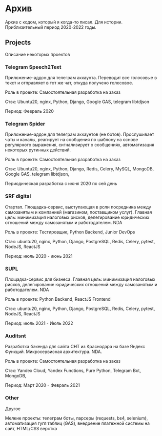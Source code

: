 # Архив
Архив с кодом, который я когда-то писал. Для истории. Приблизительный период 2020-2022 годы.

## Projects
Описание некоторых проектов

### Telegram Speech2Text

Приложение-аддон для телеграм аккаунта. Переводит все голосовые в текст и
отправляет в тот же чат, откуда получено голосовое.

Роль в проекте: Самостоятельная разработка на заказ

Стэк: Ubuntu20, nginx, Python, Django, Google GAS, telegram libtdjson

Период: Февраль 2020

### Telegram Spider

Приложение-аддон для телеграм аккаунтов (не ботов). Прослушивает чаты и каналы,
реагирует на сообщения по шаблону на основе регулярного выражения, сигнализирует
о сообщениях, автоматизация некоторых рутинных действий.

Роль в проекте: Самостоятельная разработка на заказ

Стэк: Ubuntu20, nginx, Python, Django, Redis, Celery, MySQL, MongoDB, Google GAS, telegram libtdjson,

Периодическая разработка с июня 2020 по сей день

### SRF digital

Стартап. Площадка-сервис, выступающая в роли посредника между
самозанятым и компанией (магазином, поставщиком услуг).
Главная цель: минимизация налоговых рисков, делегирование
юридических отношений между самозанятым и работодателем. NDA

Роль в проекте: Тестировщик, Python Backend, Junior DevOps

Стэк: ubuntu20, nginx, Python, Django, PostgreSQL, Redis, Celery, pytest, NodeJS, ReactJS

Период: июль 2020 - июнь 2021

### SUPL

Площадка-сервис для бизнеса.
Главная цель: минимизация налоговых рисков, делегирование
юридических отношений между самозанятым и работодателем. NDA

Роль в проекте: Python Backend, ReactJS Frontend

Стэк: ubuntu20, nginx, Python, Django, PostgreSQL, Redis, Celery, pytest, NodeJS, ReactJS

Период: июль 2021 - Июль 2022

### Auditsnt

Разработка бэкенда для сайта СНТ из Краснодара на базе
Яндекс Функций. Микросервисная архитектура. NDA.

Роль в проекте: Самостоятельная разработка на заказ

Стэк: Yandex Cloud, Yandex Functions, Pure Python, Telegram Bot, MongoDB,

Период: Март 2020 - Февраль 2021

### Other
Другое

Мелкие проекты: телеграм боты, парсеры (requests, bs4, selenium),
автоматизация гугл таблиц (GAS), внедрение платежной системы на сайт,
HTML/CSS верстка
